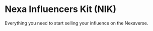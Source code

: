 # Nexa Influencers Kit (NIK)

Everything you need to start selling your influence on the Nexaverse.
